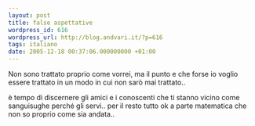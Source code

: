```yaml
---
layout: post
title: false aspettative
wordpress_id: 616
wordpress_url: http://blog.andvari.it/?p=616
tags: italiano
date: 2005-12-18 00:37:06.000000000 +01:00
---
```

Non sono trattato proprio come vorrei, ma il punto e che forse io voglio essere trattato in un modo in cui non sarò mai trattato..

è tempo di discernere gli amici e i conoscenti che ti stanno vicino come sanguisughe perché gli servi..
per il resto tutto ok a parte matematica che non so proprio come sia andata..
